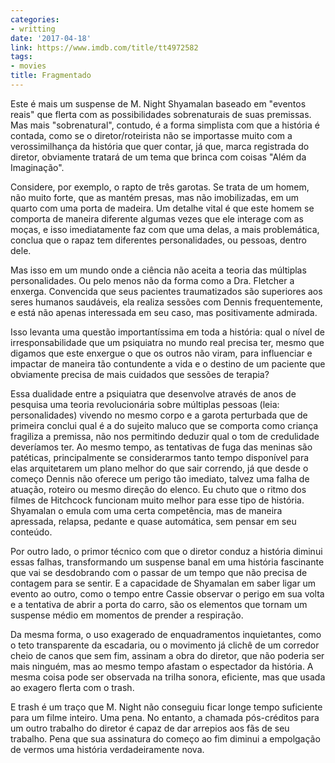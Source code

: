 ```yaml
---
categories:
- writting
date: '2017-04-18'
link: https://www.imdb.com/title/tt4972582
tags:
- movies
title: Fragmentado
---
```


Este é mais um suspense de M. Night Shyamalan baseado em "eventos reais" que flerta com as possibilidades sobrenaturais de suas premissas. Mas mais "sobrenatural", contudo, é a forma simplista com que a história é contada, como se o diretor/roteirista não se importasse muito com a verossimilhança da história que quer contar, já que, marca registrada do diretor, obviamente tratará de um tema que brinca com coisas "Além da Imaginação".

Considere, por exemplo, o rapto de três garotas. Se trata de um homem, não muito forte, que as mantém presas, mas não imobilizadas, em um quarto com uma porta de madeira. Um detalhe vital é que este homem se comporta de maneira diferente algumas vezes que ele interage com as moças, e isso imediatamente faz com que uma delas, a mais problemática, conclua que o rapaz tem diferentes personalidades, ou pessoas, dentro dele.

Mas isso em um mundo onde a ciência não aceita a teoria das múltiplas personalidades. Ou pelo menos não da forma como a Dra. Fletcher a enxerga. Convencida que seus pacientes traumatizados são superiores aos seres humanos saudáveis, ela realiza sessões com Dennis frequentemente, e está não apenas interessada em seu caso, mas positivamente admirada.

Isso levanta uma questão importantíssima em toda a história: qual o nível de irresponsabilidade que um psiquiatra no mundo real precisa ter, mesmo que digamos que este enxergue o que os outros não viram, para influenciar e impactar de maneira tão contundente a vida e o destino de um paciente que obviamente precisa de mais cuidados que sessões de terapia?

Essa dualidade entre a psiquiatra que desenvolve através de anos de pesquisa uma teoria revolucionária sobre múltiplas pessoas (leia: personalidades) vivendo no mesmo corpo e a garota perturbada que de primeira conclui qual é a do sujeito maluco que se comporta como criança fragiliza a premissa, não nos permitindo deduzir qual o tom de credulidade deveríamos ter. Ao mesmo tempo, as tentativas de fuga das meninas são patéticas, principalmente se considerarmos tanto tempo disponível para elas arquitetarem um plano melhor do que sair correndo, já que desde o começo Dennis não oferece um perigo tão imediato, talvez uma falha de atuação, roteiro ou mesmo direção do elenco. Eu chuto que o ritmo dos filmes de Hitchcock funcionam muito melhor para esse tipo de história. Shyamalan o emula com uma certa competência, mas de maneira apressada, relapsa, pedante e quase automática, sem pensar em seu conteúdo.

Por outro lado, o primor técnico com que o diretor conduz a história diminui essas falhas, transformando um suspense banal em uma história fascinante que vai se desdobrando com o passar de um tempo que não precisa de contagem para se sentir. E a capacidade de Shyamalan em saber ligar um evento ao outro, como o tempo entre Cassie observar o perigo em sua volta e a tentativa de abrir a porta do carro, são os elementos que tornam um suspense médio em momentos de prender a respiração.

Da mesma forma, o uso exagerado de enquadramentos inquietantes, como o teto transparente da escadaria, ou o movimento já clichê de um corredor cheio de canos que sem fim, assinam a obra do diretor, que não poderia ser mais ninguém, mas ao mesmo tempo afastam o espectador da história. A mesma coisa pode ser observada na trilha sonora, eficiente, mas que usada ao exagero flerta com o trash.

E trash é um traço que M. Night não conseguiu ficar longe tempo suficiente para um filme inteiro. Uma pena. No entanto, a chamada pós-créditos para um outro trabalho do diretor é capaz de dar arrepios aos fãs de seu trabalho. Pena que sua assinatura do começo ao fim diminui a empolgação de vermos uma história verdadeiramente nova.